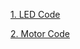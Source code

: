 [1. LED Code](https://github.com/iniyan-kannappan/GPIO/blob/master/1_LED/light_LED.py)

[2. Motor Code](https://github.com/iniyan-kannappan/GPIO/blob/master/2_Motors/motor_code.py)

